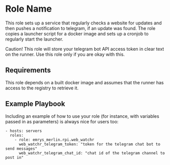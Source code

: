 Role Name
=========

This role sets up a service that regularly checks a website for updates and then pushes a notification to telegram, if an update was found. The role copies a launcher script for a docker image and sets up a cronjob to regularly start the launcher.

Caution! This role will store your telegram bot API access token in clear text on the runner. Use this role only if you are okay with this.

Requirements
------------

This role depends on a built docker image and assumes that the runner has access to the registry to retrieve it.

Example Playbook
----------------

Including an example of how to use your role (for instance, with variables passed in as parameters) is always nice for users too:

    - hosts: servers
      roles:
        - role: emrys_merlin.rpi.web_watchr
          web_watchr_telegram_token: "token for the telegram chat bot to send messages"
          web_watchr_telegram_chat_id: "chat id of the telegram channel to post in"
